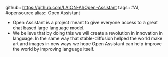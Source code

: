 github:: https://github.com/LAION-AI/Open-Assistant
tags:: #AI, #opensource
alias:: Open Assistant

- Open Assistant is a project meant to give everyone access to a great chat based large language model.
- We believe that by doing this we will create a revolution in innovation in language. In the same way that stable-diffusion helped the world make art and images in new ways we hope Open Assistant can help improve the world by improving language itself.